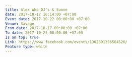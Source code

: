 ```yaml
---
title: Alex Who DJ's & Sunne
date: 2017-10-17 16:14:00 +07:00
Event date: 2017-10-22 00:00:00 +07:00
Venue: Savage
From date: 2017-10-17 00:00:00 +07:00
To date: 2017-10-23 00:00:00 +07:00
Is on top: true
Link: https://www.facebook.com/events/1302891356504520/
Feature type: white
---
```


